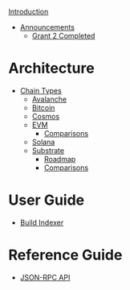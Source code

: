 [Introduction](introduction.md)

- [Announcements](announcements.md)
  - [Grant 2 Completed](announcements/grant2.md)

# Architecture

- [Chain Types](./chain_types.md)
  - [Avalanche]()
  - [Bitcoin]()
  - [Cosmos]()
  - [EVM](./chain_types/evm.md)
    - [Comparisons](./chain_types/evm/comparisons.md)
  - [Solana]()
  - [Substrate](./chain_types/substrate.md)
    - [Roadmap](./chain_types/substrate/roadmap.md)
    - [Comparisons](./chain_types/substrate/comparisons.md)

# User Guide

- [Build Indexer](./build_indexer.md)

# Reference Guide

- [JSON-RPC API](./reference/json-rpc-api.md)
